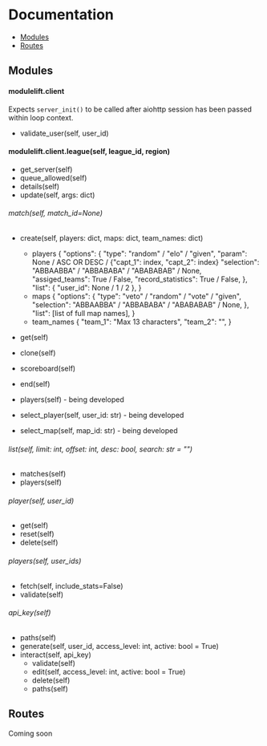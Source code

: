 # Documentation
- [Modules](#modules)
- [Routes](#routes)

## Modules 
#### modulelift.client
Expects ``server_init()`` to be called after aiohttp session has been passed within loop context.

- validate_user(self, user_id)

#### modulelift.client.league(self, league_id, region)
- get_server(self)
- queue_allowed(self)
- details(self)
- update(self, args: dict)

###### match(self, match_id=None)
- create(self, players: dict, maps: dict, team_names: dict)
    - players
        {
            "options": {
                "type": "random"
                        / "elo"
                        / "given",
                "param": None
                        / ASC OR DESC
                        / {"capt_1": index, "capt_2": index}
                "selection": "ABBAABBA"
                                / "ABBABABA"
                                / "ABABABAB"
                                / None,
                "assiged_teams": True / False,
                "record_statistics": True / False,
            },
            "list": {
                "user_id": None / 1 / 2
            },
        }
    - maps
        {
            "options": {
                "type": "veto" / "random" / "vote" / "given",
                "selection": "ABBAABBA"
                                / "ABBABABA"
                                / "ABABABAB"
                                / None,
            },
            "list": [list of full map names],
        }
    - team_names
        {
            "team_1": "Max 13 characters",
            "team_2": "",
        }

- get(self)
- clone(self)
- scoreboard(self)
- end(self)
- players(self) - being developed
- select_player(self, user_id: str) - being developed
- select_map(self, map_id: str) - being developed

###### list(self, limit: int, offset: int, desc: bool, search: str = "")
- matches(self)
- players(self)

###### player(self, user_id)
- get(self)
- reset(self)
- delete(self)

###### players(self, user_ids)
- fetch(self, include_stats=False)
- validate(self)

###### api_key(self)
- paths(self)
- generate(self, user_id, access_level: int, active: bool = True)
- interact(self, api_key)
    - validate(self)
    - edit(self, access_level: int, active: bool = True)
    - delete(self)
    - paths(self)

## Routes
Coming soon